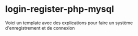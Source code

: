 # login-register-php-mysql
Voici un template avec des explications pour faire un système d'enregistrement et de connexion

